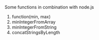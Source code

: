 Some functions in combination with node.js

1. function(min, max)
2. minIntegerFromArray
3. minIntegerFromString
4. concatStringsByLength
